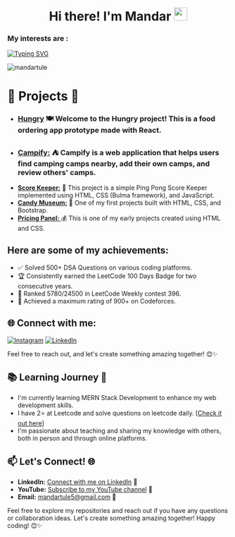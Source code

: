 <h1 align="center">Hi there! I'm Mandar
  <a href="https://github.com/sahilyeole" target="_self">
		<img src="https://media.giphy.com/media/hvRJCLFzcasrR4ia7z/giphy.gif" width="30" >
	</a>
</h1>

<h3 >My interests are : </h3>

[![Typing SVG](https://readme-typing-svg.herokuapp.com?font=Fira+Code&weight=600&pause=1000&color=D8F713&random=false&width=435&lines=Data+Structures+%26+Algorithms;Web+Development;Open+Source+Contributions)](https://git.io/typing-svg)

<p align="left"> <img src="https://komarev.com/ghpvc/?username=mandartule&label=Profile%20views&color=0e75b6&style=flat" alt="mandartule" /> </p>

# 🌱 Projects 🚀
- ###  [**Hungry**](https://hungry-y.web.app) 🍽️ Welcome to the Hungry project! This is a food ordering app prototype made with React. 
- ###  [**Campify:**](https://campify-fg5r.onrender.com/) ⛺️ Campify is a web application that helps users find camping camps nearby, add their own camps, and review others' camps.
- [**Score Keeper:**](https://mandartule.github.io/Project-Score_Keeper) 🏓 This project is a simple Ping Pong Score Keeper implemented using HTML, CSS (Bulma framework), and JavaScript. 
-  [**Candy Museum:**](https://mandartule.github.io/Project-CandyMuseum/) 🍭 One of my first projects built with HTML, CSS, and Bootstrap. 
- [**Pricing Panel:** ](https://mandartule.github.io/Project-PricingPanel/)💰 This is one of my early projects created using HTML and CSS.

## Here are some of my achievements:
- ✅ Solved 500+ DSA Questions on various coding platforms.
- 🏆 Consistently earned the LeetCode 100 Days Badge for two consecutive years.
- 🥇 Ranked 5780/24500 in LeetCode Weekly contest 396.
- 🚀 Achieved a maximum rating of 900+ on Codeforces.
  
 ## 🌐 Connect with me:
[![Instagram](https://img.shields.io/badge/Instagram-%23E4405F.svg?logo=Instagram&logoColor=white)](https://www.instagram.com/mandar_tule/) [![LinkedIn](https://img.shields.io/badge/LinkedIn-%230077B5.svg?logo=linkedin&logoColor=white)](https://www.linkedin.com/in/mandartule)

Feel free to reach out, and let's create something amazing together! 😊✨


## 📚 Learning Journey 🚀

- I'm currently learning MERN Stack Development to enhance my web development skills.
- I have  2⭐ at Leetcode and solve questions on leetcode daily.  [[Check it out here](https://leetcode.com/mandartule/)]
- I'm passionate about teaching and sharing my knowledge with others, both in person and through online platforms.

## 📫 Let's Connect! 🌐

- **LinkedIn:** [Connect with me on LinkedIn](https://www.linkedin.com/in/mandartule/) 💼
- **YouTube:** [Subscribe to my YouTube channel](<https://www.youtube.com/@mandartule>) 🎉
- **Email:** mandartule5@gmail.com 📧

Feel free to explore my repositories and reach out if you have any questions or collaboration ideas. Let's create something amazing together! Happy coding! 😊✨
